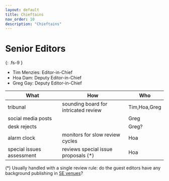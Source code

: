 ```yaml
---
layout: default
title: Chieftains
nav_order: 10
description: "Chieftains"
---
```


# Senior Editors
{: .fs-9 }

- Tim Menzies: Editor-in-Chief
- Hoa Dam: Deputy Editor-in-Chief
- Greg Gay:  Deputy Editor-in-Chief

| What              | How                                | Who    |
|-------------------|--------------------------------------|-------|
| tribunal          | sounding board for intricated review |  Tim,Hoa,Greg     |
|social media posts |                                      |  Greg     |
| desk rejects      |                                      |  Greg?      |
| alarm clock       | monitors for slow review cycles      |  Hoa     |
| special issues assessment | reviews special issue proposals (*) |  Hoa   |


(*) Usually handled with a single review rule: do the guest editors have any background publishing in [SE venues](https://scholar.google.com/citations?view_op=top_venues&hl=en&vq=eng_softwaresystems)?

 


